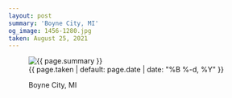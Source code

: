 ```yaml
---
layout: post
summary: 'Boyne City, MI'
og_image: 1456-1280.jpg
taken: August 25, 2021
---
```


<figure class="post">
<img alt="{{ page.summary }}" sizes="(min-width: 700px) 50vw, calc(100vw - 2rem)" src="{{ site.assets_url }}/1456-640.jpg" srcset="{{ site.assets_url }}/1456-320.jpg 320w, {{ site.assets_url }}/1456-640.jpg 640w, {{ site.assets_url }}/1456-960.jpg 960w, {{ site.assets_url }}/1456-1280.jpg 1280w"/>
<figcaption>
<time>{{ page.taken | default: page.date | date: "%B %-d, %Y" }}</time>
<p>Boyne City, MI</p>
</figcaption>
</figure>
